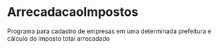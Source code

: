 # ArrecadacaoImpostos
Programa para cadastro de empresas em uma determinada prefeitura e cálculo do imposto total arrecadado
